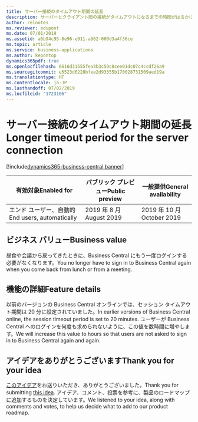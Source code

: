 ```yaml
---
title: サーバー接続のタイムアウト期間の延長
description: サーバーとクライアント間の接続がタイムアウトになるまでの時間がはるかに長くなりました。
author: relnotes
ms.reviewer: edupont
ms.date: 07/01/2019
ms.assetid: a6b94c95-8e96-e911-a962-000d3a4f36ce
ms.topic: article
ms.service: business-applications
ms.author: kepontop
dynamics365pdf: true
ms.openlocfilehash: 6616d31555fea3b3c50c8cee01dc07c4ccdf26a9
ms.sourcegitcommit: e5523d6228bfee2d93355b170028731509aed19a
ms.translationtype: HT
ms.contentlocale: ja-JP
ms.lasthandoff: 07/02/2019
ms.locfileid: "1723106"
---
```

# <a name="longer-timeout-period-for-the-server-connection"></a><span data-ttu-id="977be-103">サーバー接続のタイムアウト期間の延長</span><span class="sxs-lookup"><span data-stu-id="977be-103">Longer timeout period for the server connection</span></span>
[!include[dynamics365-business-central banner](../includes/dynamics365-business-central.md)]

| <span data-ttu-id="977be-104">有効対象</span><span class="sxs-lookup"><span data-stu-id="977be-104">Enabled for</span></span>    |  <span data-ttu-id="977be-105">パブリック プレビュー</span><span class="sxs-lookup"><span data-stu-id="977be-105">Public preview</span></span> | <span data-ttu-id="977be-106">一般提供</span><span class="sxs-lookup"><span data-stu-id="977be-106">General availability</span></span> | 
| ---------- | ---------- |---------- |
|<span data-ttu-id="977be-107">エンド ユーザー、自動的</span><span class="sxs-lookup"><span data-stu-id="977be-107">End users, automatically</span></span>|<span data-ttu-id="977be-108">2019 年 8 月</span><span class="sxs-lookup"><span data-stu-id="977be-108">August 2019</span></span>| <span data-ttu-id="977be-109">2019 年 10 月</span><span class="sxs-lookup"><span data-stu-id="977be-109">October 2019</span></span>|


## <a name="business-value"></a><span data-ttu-id="977be-110">ビジネス バリュー</span><span class="sxs-lookup"><span data-stu-id="977be-110">Business value</span></span>
<!-- bv start -->
<span data-ttu-id="977be-111">昼食や会議から戻ってきたときに、Business Central にもう一度ログインする必要がなくなります。</span><span class="sxs-lookup"><span data-stu-id="977be-111">You no longer have to sign in to Business Central again when you come back from lunch or from a meeting.</span></span>
<!-- bv end -->



## <a name="feature-details"></a><span data-ttu-id="977be-112">機能の詳細</span><span class="sxs-lookup"><span data-stu-id="977be-112">Feature details</span></span>
<!--feature detail start -->
<span data-ttu-id="977be-113">以前のバージョンの Business Central オンラインでは、セッション タイムアウト期間は 20 分に設定されていました。</span><span class="sxs-lookup"><span data-stu-id="977be-113">In earlier versions of Business Central online, the session timeout period is set to 20 minutes.</span></span> <span data-ttu-id="977be-114">ユーザーが Business Central へのログインを何度も求められないように、この値を数時間に増やします。</span><span class="sxs-lookup"><span data-stu-id="977be-114">We will increase this value to hours so that users are not asked to sign in to Business Central again and again.</span></span>
<!--feature detail end -->











## <a name="thank-you-for-your-idea"></a><span data-ttu-id="977be-115">アイデアをありがとうございます</span><span class="sxs-lookup"><span data-stu-id="977be-115">Thank you for your idea</span></span>
<span data-ttu-id="977be-116">[このアイデア](https://experience.dynamics.com/ideas/idea/?ideaid=8ca502d1-d36b-e911-b047-0003ff688f46)をお送りいただき、ありがとうございました。</span><span class="sxs-lookup"><span data-stu-id="977be-116">Thank you for submitting [this idea](https://experience.dynamics.com/ideas/idea/?ideaid=8ca502d1-d36b-e911-b047-0003ff688f46).</span></span> <span data-ttu-id="977be-117">アイデア、コメント、投票を参考に、製品のロードマップに追加するものを決定しています。</span><span class="sxs-lookup"><span data-stu-id="977be-117">We listened to your idea, along with comments and votes, to help us decide what to add to our product roadmap.</span></span>